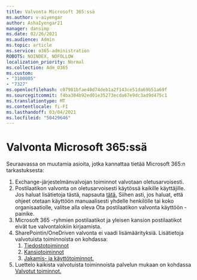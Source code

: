 ```yaml
---
title: Valvonta Microsoft 365:ssä
ms.author: v-aiyengar
author: AshaIyengar21
manager: dansimp
ms.date: 02/26/2021
ms.audience: Admin
ms.topic: article
ms.service: o365-administration
ROBOTS: NOINDEX, NOFOLLOW
localization_priority: Normal
ms.collection: Adm_O365
ms.custom:
- "3100005"
- "7327"
ms.openlocfilehash: c07981bfae40d74deb1a2f143ce51da69b51a69f
ms.sourcegitcommit: f4ba304b92ed01e35273ecda67e9dc3ad9d475c1
ms.translationtype: MT
ms.contentlocale: fi-FI
ms.lasthandoff: 03/04/2021
ms.locfileid: "50429646"
---
```

# <a name="auditing-in-microsoft-365"></a>Valvonta Microsoft 365:ssä

Seuraavassa on muutamia asioita, jotka kannattaa tietää Microsoft 365:n tarkastuksesta:

1. Exchange-järjestelmänvalvojan toiminnot valvotaan oletusarvoisesti.
1. Postilaatikon valvonta on oletusarvoisesti käytössä kaikille käyttäjille. Jos haluat lisätietoja tästä, napsauta [tätä.](https://techcommunity.microsoft.com/t5/Security-Privacy-and-Compliance/Exchange-Mailbox-Auditing-will-be-enabled-by-default/ba-p/215171) Siihen asti, jos haluat, että ohjeet otetaan käyttöön manuaalisesti yhdelle henkilölle tai koko organisaatiolle, valitse alla oleva Ota postilaatikon valvonta käyttöön -painike.
1. Microsoft 365 -ryhmien postilaatikot ja yleisen kansion postilaatikot eivät tue valvontalokiin kirjaamista.
1. SharePointin/OneDriven valvonta ei vaadi lisämäärityksiä. Lisätietoja valvotuista toiminnoista on kohdassa:
    1. [Tiedostotoiminnot](https://docs.microsoft.com/office365/securitycompliance/search-the-audit-log-in-security-and-compliance#file-and-page-activities)
    1. [Kansiotoiminnot](https://docs.microsoft.com/office365/securitycompliance/search-the-audit-log-in-security-and-compliance#folder-activities)
    1. [Jakamis- ja käyttötoiminnot.](https://docs.microsoft.com/office365/securitycompliance/search-the-audit-log-in-security-and-compliance#sharing-and-access-request-activities)
1. Luettelo kaikista valvotuista toiminnoista palvelun mukaan on kohdassa [Valvotut toiminnot.](https://docs.microsoft.com/office365/securitycompliance/search-the-audit-log-in-security-and-compliance#audited-activities)
